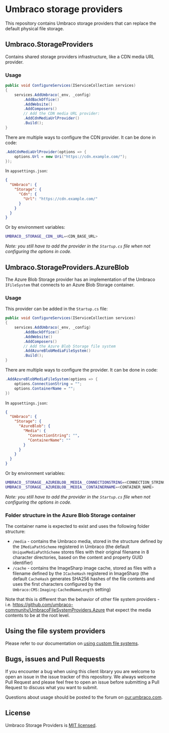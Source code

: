 # Umbraco storage providers

This repository contains Umbraco storage providers that can replace the default physical file storage.

## Umbraco.StorageProviders

Contains shared storage providers infrastructure, like a CDN media URL provider.

### Usage

```csharp
public void ConfigureServices(IServiceCollection services)
{
    services.AddUmbraco(_env, _config)
        .AddBackOffice()
        .AddWebsite()
        .AddComposers()
        // Add the CDN media URL provider:
        .AddCdnMediaUrlProvider()
        .Build();
}
```

There are multiple ways to configure the CDN provider. It can be done in code:

```csharp
.AddCdnMediaUrlProvider(options => {
    options.Url = new Uri("https://cdn.example.com/");
});
```

In `appsettings.json`:

```json
{
  "Umbraco": {
    "Storage": {
      "Cdn": {
        "Url": "https://cdn.example.com/"
      }
    }
  }
}
```

Or by environment variables:

```sh
UMBRACO__STORAGE__CDN__URL=<CDN_BASE_URL>
```

_Note: you still have to add the provider in the `Startup.cs` file when not configuring the options in code._

## Umbraco.StorageProviders.AzureBlob

The Azure Blob Storage provider has an implementation of the Umbraco `IFileSystem` that connects to an Azure Blob Storage container.

### Usage

This provider can be added in the `Startup.cs` file:

```csharp
public void ConfigureServices(IServiceCollection services)
{
    services.AddUmbraco(_env, _config)
        .AddBackOffice()
        .AddWebsite()
        .AddComposers()
        // Add the Azure Blob Storage file system
        .AddAzureBlobMediaFileSystem() 
        .Build();
}
```

There are multiple ways to configure the provider. It can be done in code:

```csharp
.AddAzureBlobMediaFileSystem(options => {
    options.ConnectionString = "";
    options.ContainerName = "";
})
```

In `appsettings.json`:

```json
{
  "Umbraco": {
    "Storage": {
      "AzureBlob": {
        "Media": {
          "ConnectionString": "",
          "ContainerName": ""
        }
      }
    }
  }
}
```

Or by environment variables:

```sh
UMBRACO__STORAGE__AZUREBLOB__MEDIA__CONNECTIONSTRING=<CONNECTION_STRING>
UMBRACO__STORAGE__AZUREBLOB__MEDIA__CONTAINERNAME=<CONTAINER_NAME>
```

_Note: you still have to add the provider in the `Startup.cs` file when not configuring the options in code._

### Folder structure in the Azure Blob Storage container
The container name is expected to exist and uses the following folder structure:
- `/media` - contains the Umbraco media, stored in the structure defined by the `IMediaPathScheme` registered in Umbraco (the default `UniqueMediaPathScheme` stores files with their original filename in 8 character directories, based on the content and property GUID identifier)
- `/cache` - contains the ImageSharp image cache, stored as files with a filename defined by the `ICacheHash` registered in ImageSharp (the default `CacheHash` generates SHA256 hashes of the file contents and uses the first characters configured by the `Umbraco:CMS:Imaging:CachedNameLength` setting)

Note that this is different than the behavior of other file system providers - i.e. https://github.com/umbraco-community/UmbracoFileSystemProviders.Azure that expect the media contents to be at the root level.

## Using the file system providers

Please refer to our documentation on [using custom file systems](https://our.umbraco.com/documentation/Extending/FileSystemProviders/).

## Bugs, issues and Pull Requests

If you encounter a bug when using this client library you are welcome to open an issue in the issue tracker of this repository. We always welcome Pull Request and please feel free to open an issue before submitting a Pull Request to discuss what you want to submit.

Questions about usage should be posted to the forum on [our.umbraco.com](https://our.umbraco.com).

## License

Umbraco Storage Providers is [MIT licensed](LICENSE).
